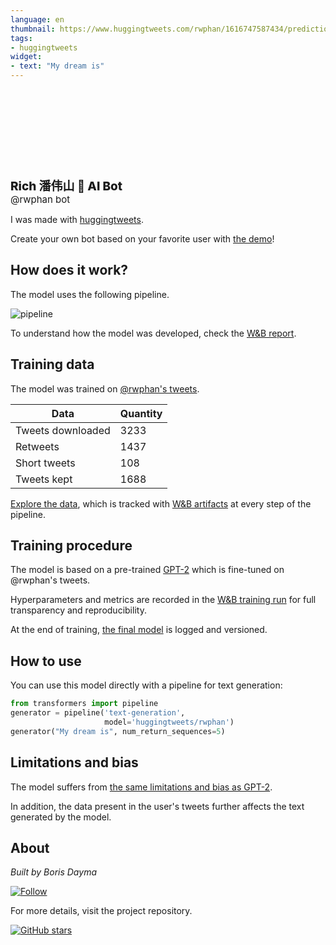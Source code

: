```yaml
---
language: en
thumbnail: https://www.huggingtweets.com/rwphan/1616747587434/predictions.png
tags:
- huggingtweets
widget:
- text: "My dream is"
---
```


<div>
<div style="width: 132px; height:132px; border-radius: 50%; background-size: cover; background-image: url('https://pbs.twimg.com/profile_images/955730939455315969/sNsKvM2t_400x400.jpg')">
</div>
<div style="margin-top: 8px; font-size: 19px; font-weight: 800">Rich 潘伟山 🤖 AI Bot </div>
<div style="font-size: 15px">@rwphan bot</div>
</div>

I was made with [huggingtweets](https://github.com/borisdayma/huggingtweets).

Create your own bot based on your favorite user with [the demo](https://colab.research.google.com/github/borisdayma/huggingtweets/blob/master/huggingtweets-demo.ipynb)!

## How does it work?

The model uses the following pipeline.

![pipeline](https://github.com/borisdayma/huggingtweets/blob/master/img/pipeline.png?raw=true)

To understand how the model was developed, check the [W&B report](https://wandb.ai/wandb/huggingtweets/reports/HuggingTweets-Train-a-Model-to-Generate-Tweets--VmlldzoxMTY5MjI).

## Training data

The model was trained on [@rwphan's tweets](https://twitter.com/rwphan).

| Data | Quantity |
| --- | --- |
| Tweets downloaded | 3233 |
| Retweets | 1437 |
| Short tweets | 108 |
| Tweets kept | 1688 |

[Explore the data](https://wandb.ai/wandb/huggingtweets/runs/18hagr22/artifacts), which is tracked with [W&B artifacts](https://docs.wandb.com/artifacts) at every step of the pipeline.

## Training procedure

The model is based on a pre-trained [GPT-2](https://huggingface.co/gpt2) which is fine-tuned on @rwphan's tweets.

Hyperparameters and metrics are recorded in the [W&B training run](https://wandb.ai/wandb/huggingtweets/runs/23juio2i) for full transparency and reproducibility.

At the end of training, [the final model](https://wandb.ai/wandb/huggingtweets/runs/23juio2i/artifacts) is logged and versioned.

## How to use

You can use this model directly with a pipeline for text generation:

```python
from transformers import pipeline
generator = pipeline('text-generation',
                     model='huggingtweets/rwphan')
generator("My dream is", num_return_sequences=5)
```

## Limitations and bias

The model suffers from [the same limitations and bias as GPT-2](https://huggingface.co/gpt2#limitations-and-bias).

In addition, the data present in the user's tweets further affects the text generated by the model.

## About

*Built by Boris Dayma*

[![Follow](https://img.shields.io/twitter/follow/borisdayma?style=social)](https://twitter.com/intent/follow?screen_name=borisdayma)

For more details, visit the project repository.

[![GitHub stars](https://img.shields.io/github/stars/borisdayma/huggingtweets?style=social)](https://github.com/borisdayma/huggingtweets)
